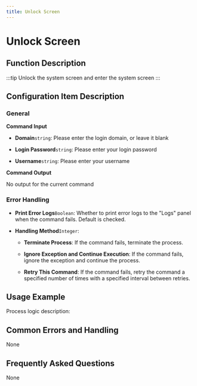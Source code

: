 ```yaml
---
title: Unlock Screen
---
```


# Unlock Screen

## Function Description

:::tip 
Unlock the system screen and enter the system screen
:::

## Configuration Item Description

### General

**Command Input**

- **Domain**`string`: Please enter the login domain, or leave it blank

- **Login Password**`string`: Please enter your login password

- **Username**`string`: Please enter your username


**Command Output**

No output for the current command


### Error Handling

- **Print Error Logs**`Boolean`: Whether to print error logs to the "Logs" panel when the command fails. Default is checked. 

- **Handling Method**`Integer`:

    - **Terminate Process**: If the command fails, terminate the process.

    - **Ignore Exception and Continue Execution**: If the command fails, ignore the exception and continue the process.

    - **Retry This Command**: If the command fails, retry the command a specified number of times with a specified interval between retries.

## Usage Example

Process logic description:

## Common Errors and Handling

None

## Frequently Asked Questions

None

